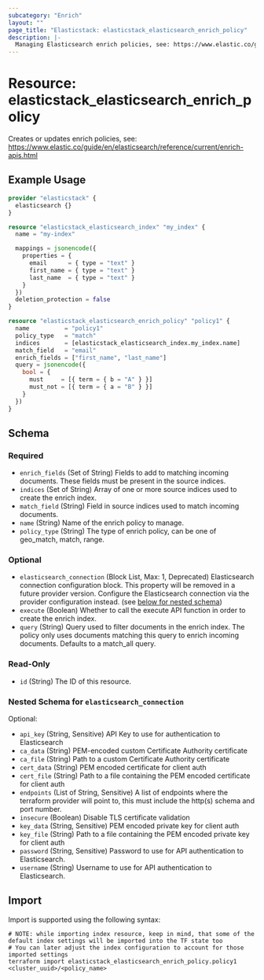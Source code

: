 ```yaml
---
subcategory: "Enrich"
layout: ""
page_title: "Elasticstack: elasticstack_elasticsearch_enrich_policy"
description: |-
  Managing Elasticsearch enrich policies, see: https://www.elastic.co/guide/en/elasticsearch/reference/current/enrich-apis.html
---
```


# Resource: elasticstack_elasticsearch_enrich_policy

Creates or updates enrich policies, see: https://www.elastic.co/guide/en/elasticsearch/reference/current/enrich-apis.html

## Example Usage

```terraform
provider "elasticstack" {
  elasticsearch {}
}

resource "elasticstack_elasticsearch_index" "my_index" {
  name = "my-index"

  mappings = jsonencode({
    properties = {
      email      = { type = "text" }
      first_name = { type = "text" }
      last_name  = { type = "text" }
    }
  })
  deletion_protection = false
}

resource "elasticstack_elasticsearch_enrich_policy" "policy1" {
  name          = "policy1"
  policy_type   = "match"
  indices       = [elasticstack_elasticsearch_index.my_index.name]
  match_field   = "email"
  enrich_fields = ["first_name", "last_name"]
  query = jsonencode({
    bool = {
      must     = [{ term = { b = "A" } }]
      must_not = [{ term = { a = "B" } }]
    }
  })
}
```

<!-- schema generated by tfplugindocs -->
## Schema

### Required

- `enrich_fields` (Set of String) Fields to add to matching incoming documents. These fields must be present in the source indices.
- `indices` (Set of String) Array of one or more source indices used to create the enrich index.
- `match_field` (String) Field in source indices used to match incoming documents.
- `name` (String) Name of the enrich policy to manage.
- `policy_type` (String) The type of enrich policy, can be one of geo_match, match, range.

### Optional

- `elasticsearch_connection` (Block List, Max: 1, Deprecated) Elasticsearch connection configuration block. This property will be removed in a future provider version. Configure the Elasticsearch connection via the provider configuration instead. (see [below for nested schema](#nestedblock--elasticsearch_connection))
- `execute` (Boolean) Whether to call the execute API function in order to create the enrich index.
- `query` (String) Query used to filter documents in the enrich index. The policy only uses documents matching this query to enrich incoming documents. Defaults to a match_all query.

### Read-Only

- `id` (String) The ID of this resource.

<a id="nestedblock--elasticsearch_connection"></a>
### Nested Schema for `elasticsearch_connection`

Optional:

- `api_key` (String, Sensitive) API Key to use for authentication to Elasticsearch
- `ca_data` (String) PEM-encoded custom Certificate Authority certificate
- `ca_file` (String) Path to a custom Certificate Authority certificate
- `cert_data` (String) PEM encoded certificate for client auth
- `cert_file` (String) Path to a file containing the PEM encoded certificate for client auth
- `endpoints` (List of String, Sensitive) A list of endpoints where the terraform provider will point to, this must include the http(s) schema and port number.
- `insecure` (Boolean) Disable TLS certificate validation
- `key_data` (String, Sensitive) PEM encoded private key for client auth
- `key_file` (String) Path to a file containing the PEM encoded private key for client auth
- `password` (String, Sensitive) Password to use for API authentication to Elasticsearch.
- `username` (String) Username to use for API authentication to Elasticsearch.

## Import

Import is supported using the following syntax:

```shell
# NOTE: while importing index resource, keep in mind, that some of the default index settings will be imported into the TF state too
# You can later adjust the index configuration to account for those imported settings
terraform import elasticstack_elasticsearch_enrich_policy.policy1 <cluster_uuid>/<policy_name>
```